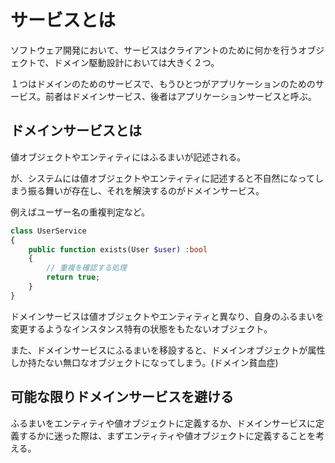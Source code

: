 # サービスとは

ソフトウェア開発において、サービスはクライアントのために何かを行うオブジェクトで、ドメイン駆動設計においては大きく２つ。

１つはドメインのためのサービスで、もうひとつがアプリケーションのためのサービス。前者はドメインサービス、後者はアプリケーションサービスと呼ぶ。

## ドメインサービスとは

値オブジェクトやエンティティにはふるまいが記述される。

が、システムには値オブジェクトやエンティティに記述すると不自然になってしまう振る舞いが存在し、それを解決するのがドメインサービス。

例えばユーザー名の重複判定など。

```php
class UserService
{
    public function exists(User $user) :bool
    {
        // 重複を確認する処理
        return true;
    }
}
```

ドメインサービスは値オブジェクトやエンティティと異なり、自身のふるまいを変更するようなインスタンス特有の状態をもたないオブジェクト。

また、ドメインサービスにふるまいを移設すると、ドメインオブジェクトが属性しか持たない無口なオブジェクトになってしまう。(ドメイン貧血症)

## 可能な限りドメインサービスを避ける

ふるまいをエンティティや値オブジェクトに定義するか、ドメインサービスに定義するかに迷った際は、まずエンティティや値オブジェクトに定義することを考える。


